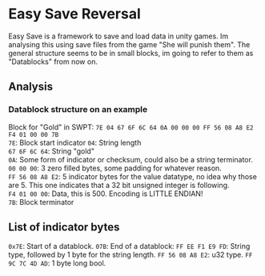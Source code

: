 # Easy Save Reversal
Easy Save is a framework to save and load data in unity games.
Im analysing this using save files from the game "She will punish them".
The general structure seems to be in small blocks, im going to refer to them as "Datablocks" from now on.  

## Analysis
### Datablock structure on an example
Block for "Gold" in SWPT: `7E 04 67 6F 6C 64 0A 00 00 00 FF 56 08 A8 E2 F4 01 00 00 7B`  
`7E`: Block start indicator
`04`: String length  
`67 6F 6C 64`: String "gold"  
`0A`: Some form of indicator or checksum, could also be a string terminator.  
`00 00 00`: 3 zero filled bytes, some padding for whatever reason.  
`FF 56 08 A8 E2`: 5 indicator bytes for the value datatype, no idea why those are 5. This one indicates that a 32 bit unsigned integer is following.  
`F4 01 00 00`: Data, this is 500. Encoding is LITTLE ENDIAN!  
`7B`: Block terminator  

## List of indicator bytes
`0x7E`: Start of a datablock.
`07B`: End of a datablock:
`FF EE F1 E9 FD`: String type, followed by 1 byte for the string length.
`FF 56 08 A8 E2`: u32 type.
`FF 9C 7C 4D AD`: 1 byte long bool.

